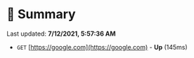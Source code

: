# 📖 Summary
Last updated: **7/12/2021, 5:57:36 AM**

- `GET` [https://google.com](https://google.com) - **Up** (145ms)
